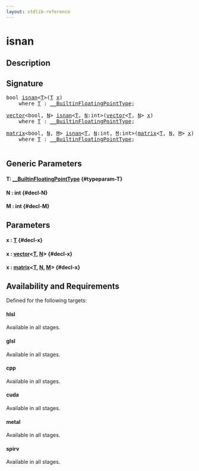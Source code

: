 ```yaml
---
layout: stdlib-reference
---
```


# isnan

## Description





## Signature 

<pre>
<span class="code_keyword">bool</span> <a href="/stdlib-reference/global-decls/isnan">isnan</a>&lt;<a href="/stdlib-reference/global-decls/isnan#typeparam-T" class="code_type">T</a>&gt;(<a href="/stdlib-reference/global-decls/isnan#typeparam-T" class="code_type">T</a> <a href="/stdlib-reference/global-decls/isnan#decl-x" class="code_param">x</a>)
    <span class='code_keyword'>where</span> <a href="/stdlib-reference/global-decls/isnan#typeparam-T" class="code_type">T</a> : <a href="/stdlib-reference/interfaces/BuiltinFloatingPointType/index" class="code_type">__BuiltinFloatingPointType</a>;

<a href="/stdlib-reference/types/vector/index" class="code_type">vector</a>&lt;<span class="code_keyword">bool</span>, <a href="/stdlib-reference/global-decls/isnan#decl-N" class="code_var">N</a>&gt; <a href="/stdlib-reference/global-decls/isnan">isnan</a>&lt;<a href="/stdlib-reference/global-decls/isnan#typeparam-T" class="code_type">T</a>, <a href="/stdlib-reference/global-decls/isnan#decl-N" class="code_var">N</a>:<span class="code_keyword">int</span>&gt;(<a href="/stdlib-reference/types/vector/index" class="code_type">vector</a>&lt;<a href="/stdlib-reference/global-decls/isnan#typeparam-T" class="code_type">T</a>, <a href="/stdlib-reference/global-decls/isnan#decl-N" class="code_var">N</a>&gt; <a href="/stdlib-reference/global-decls/isnan#decl-x" class="code_param">x</a>)
    <span class='code_keyword'>where</span> <a href="/stdlib-reference/global-decls/isnan#typeparam-T" class="code_type">T</a> : <a href="/stdlib-reference/interfaces/BuiltinFloatingPointType/index" class="code_type">__BuiltinFloatingPointType</a>;

<a href="/stdlib-reference/types/matrix/index" class="code_type">matrix</a>&lt;<span class="code_keyword">bool</span>, <a href="/stdlib-reference/global-decls/isnan#decl-N" class="code_var">N</a>, <a href="/stdlib-reference/global-decls/isnan#decl-M" class="code_var">M</a>&gt; <a href="/stdlib-reference/global-decls/isnan">isnan</a>&lt;<a href="/stdlib-reference/global-decls/isnan#typeparam-T" class="code_type">T</a>, <a href="/stdlib-reference/global-decls/isnan#decl-N" class="code_var">N</a>:<span class="code_keyword">int</span>, <a href="/stdlib-reference/global-decls/isnan#decl-M" class="code_var">M</a>:<span class="code_keyword">int</span>&gt;(<a href="/stdlib-reference/types/matrix/index" class="code_type">matrix</a>&lt;<a href="/stdlib-reference/global-decls/isnan#typeparam-T" class="code_type">T</a>, <a href="/stdlib-reference/global-decls/isnan#decl-N" class="code_var">N</a>, <a href="/stdlib-reference/global-decls/isnan#decl-M" class="code_var">M</a>&gt; <a href="/stdlib-reference/global-decls/isnan#decl-x" class="code_param">x</a>)
    <span class='code_keyword'>where</span> <a href="/stdlib-reference/global-decls/isnan#typeparam-T" class="code_type">T</a> : <a href="/stdlib-reference/interfaces/BuiltinFloatingPointType/index" class="code_type">__BuiltinFloatingPointType</a>;

</pre>

## Generic Parameters

#### T: [\_\_BuiltinFloatingPointType](/stdlib-reference/interfaces/BuiltinFloatingPointType/index) {#typeparam-T}
#### N  : int {#decl-N}
#### M  : int {#decl-M}

## Parameters

#### x  : [T](/stdlib-reference/global-decls/isnan#typeparam-T) {#decl-x}
#### x  : [vector](/stdlib-reference/types/vector/index)\<[T](/stdlib-reference/types/vector/index#typeparam-T), [N](/stdlib-reference/types/vector/index#decl-N)\> {#decl-x}
#### x  : [matrix](/stdlib-reference/types/matrix/index)\<[T](/stdlib-reference/types/matrix/T), [N](/stdlib-reference/types/matrix/index#decl-N), [M](/stdlib-reference/types/matrix/index#decl-M)\> {#decl-x}

## Availability and Requirements

Defined for the following targets:

#### hlsl
Available in all stages.

#### glsl
Available in all stages.

#### cpp
Available in all stages.

#### cuda
Available in all stages.

#### metal
Available in all stages.

#### spirv
Available in all stages.



